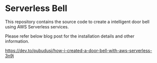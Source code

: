 # Serverless Bell

This repository contains the source code to create a intelligent door bell using AWS Serverless services.

Please refer below blog post for the installation details and other information.

https://dev.to/pubudusj/how-i-created-a-door-bell-with-aws-serverless-3n9j